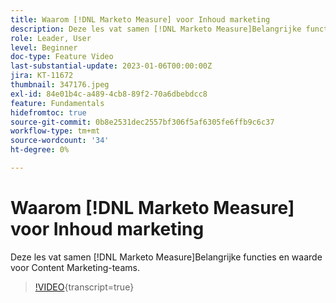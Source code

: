 ```yaml
---
title: Waarom [!DNL Marketo Measure] voor Inhoud marketing
description: Deze les vat samen [!DNL Marketo Measure]Belangrijke functies en waarde voor Content Marketing-teams.
role: Leader, User
level: Beginner
doc-type: Feature Video
last-substantial-update: 2023-01-06T00:00:00Z
jira: KT-11672
thumbnail: 347176.jpeg
exl-id: 84e01b4c-a489-4cb8-89f2-70a6dbebdcc8
feature: Fundamentals
hidefromtoc: true
source-git-commit: 0b8e2531dec2557bf306f5af6305fe6ffb9c6c37
workflow-type: tm+mt
source-wordcount: '34'
ht-degree: 0%

---
```


# Waarom [!DNL Marketo Measure] voor Inhoud marketing

Deze les vat samen [!DNL Marketo Measure]Belangrijke functies en waarde voor Content Marketing-teams.

>[!VIDEO](https://video.tv.adobe.com/v/3431575/?learn=on&captions=dut){transcript=true}
